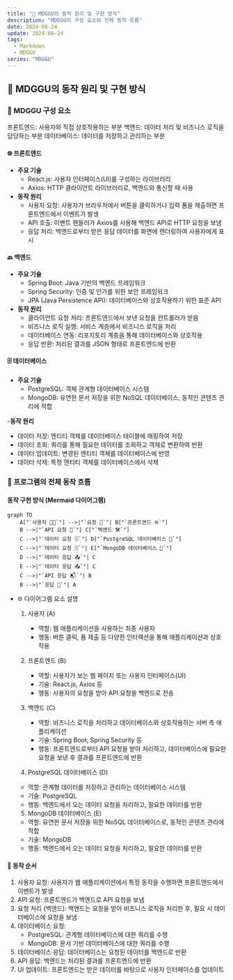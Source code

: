 ```yaml
---
title: "🌟 MDGGU의 동작 원리 및 구현 방식"
description: "MDGGU의 구성 요소와 전체 동작 흐름"
date: 2024-06-24
update: 2024-06-24
tags:
  - Markdown
  - MDGGU
series: "MDGGU"
---
```


## 🌟 MDGGU의 동작 원리 및 구현 방식

### 🧩 MDGGU 구성 요소

프론트엔드: 사용자와 직접 상호작용하는 부분
백엔드: 데이터 처리 및 비즈니스 로직을 담당하는 부분
데이터베이스: 데이터를 저장하고 관리하는 부분

#### 🌐 프론트엔드

- **주요 기술**
  - React.js: 사용자 인터페이스(UI)를 구성하는 라이브러리
  - Axios: HTTP 클라이언트 라이브러리로, 백엔드와 통신할 때 사용
- **동작 원리**
  - 사용자 요청: 사용자가 브라우저에서 버튼을 클릭하거나 입력 폼을 제출하면 프론트엔드에서 이벤트가 발생
  - API 호출: 이벤트 핸들러가 Axios를 사용해 백엔드 API로 HTTP 요청을 보냄
  - 응답 처리: 백엔드로부터 받은 응답 데이터를 화면에 렌더링하여 사용자에게 표시

#### 🔙 백엔드

- **주요 기술**
  - Spring Boot: Java 기반의 백엔드 프레임워크
  - Spring Security: 인증 및 인가를 위한 보안 프레임워크
  - JPA (Java Persistence API): 데이터베이스와 상호작용하기 위한 표준 API
- **동작 원리**
  - 클라이언트 요청 처리: 프론트엔드에서 보낸 요청을 컨트롤러가 받음
  - 비즈니스 로직 실행: 서비스 계층에서 비즈니스 로직을 처리
  - 데이터베이스 연동: 리포지토리 계층을 통해 데이터베이스와 상호작용
  - 응답 반환: 처리된 결과를 JSON 형태로 프론트엔드에 반환

#### 🗄️ 데이터베이스

- **주요 기술**
  - PostgreSQL: 객체 관계형 데이터베이스 시스템
  - MongoDB: 유연한 문서 저장을 위한 NoSQL 데이터베이스, 동적인 콘텐츠 관리에 적합

-**동작 원리**

- 데이터 저장: 엔티티 객체를 데이터베이스 테이블에 매핑하여 저장
- 데이터 조회: 쿼리를 통해 필요한 데이터를 조회하고 객체로 변환하여 반환
- 데이터 업데이트: 변경된 엔티티 객체를 데이터베이스에 반영
- 데이터 삭제: 특정 엔티티 객체를 데이터베이스에서 삭제

### 🌟 프로그램의 전체 동작 흐름

#### 동작 구현 방식 (Mermaid 다이어그램)

```mermaid
graph TD
    A["`사용자 🧑‍💻`"] -->|"`요청 📩`"| B["`프론트엔드 🌐`"]
    B -->|"`API 요청 🔄`"| C["`백엔드 🛠️`"]
    C -->|"`데이터 요청 🗄️`"| D["`PostgreSQL 데이터베이스 🐘`"]
    C -->|"`데이터 요청 🗄️`"| E["`MongoDB 데이터베이스 🍃`"]
    D -->|"`데이터 응답 📤`"| C
    E -->|"`데이터 응답 📤`"| C
    C -->|"`API 응답 📬`"| B
    B -->|"`응답 📡`"| A
```

- 🌐 다이어그램 요소 설명

  1. 사용자 (A)

     - 역할: 웹 애플리케이션을 사용하는 최종 사용자
     - 행동: 버튼 클릭, 폼 제출 등 다양한 인터랙션을 통해 애플리케이션과 상호작용

  2. 프론트엔드 (B)

     - 역할: 사용자가 보는 웹 페이지 또는 사용자 인터페이스(UI)
     - 기술: React.js, Axios 등
     - 행동: 사용자의 요청을 받아 API 요청을 백엔드로 전송

  3. 백엔드 (C)

     - 역할: 비즈니스 로직을 처리하고 데이터베이스와 상호작용하는 서버 측 애플리케이션
     - 기술: Spring Boot, Spring Security 등
     - 행동: 프론트엔드로부터 API 요청을 받아 처리하고, 데이터베이스에 필요한 요청을 보낸 후 결과를 프론트엔드에 반환

  4. PostgreSQL 데이터베이스 (D)

  - 역할: 관계형 데이터를 저장하고 관리하는 데이터베이스 시스템
  - 기술: PostgreSQL
  - 행동: 백엔드에서 오는 데이터 요청을 처리하고, 필요한 데이터를 반환

  5. MongoDB 데이터베이스 (E)

  - 역할: 유연한 문서 저장을 위한 NoSQL 데이터베이스로, 동적인 콘텐츠 관리에 적합
  - 기술: MongoDB
  - 행동: 백엔드에서 오는 데이터 요청을 처리하고, 필요한 데이터를 반환

#### 📝 동작 순서

1. 사용자 요청: 사용자가 웹 애플리케이션에서 특정 동작을 수행하면 프론트엔드에서 이벤트가 발생
2. API 요청: 프론트엔드가 백엔드로 API 요청을 보냄
3. 요청 처리 (백엔드): 백엔드는 요청을 받아 비즈니스 로직을 처리한 후, 필요 시 데이터베이스에 요청을 보냄
4. 데이터베이스 요청:
   - PostgreSQL: 관계형 데이터베이스에 대한 쿼리를 수행
   - MongoDB: 문서 기반 데이터베이스에 대한 쿼리를 수행
5. 데이터베이스 응답: 데이터베이스는 요청된 데이터를 백엔드로 반환
6. API 응답: 백엔드는 처리된 결과를 프론트엔드에 반환
7. UI 업데이트: 프론트엔드는 받은 데이터를 바탕으로 사용자 인터페이스를 업데이트
